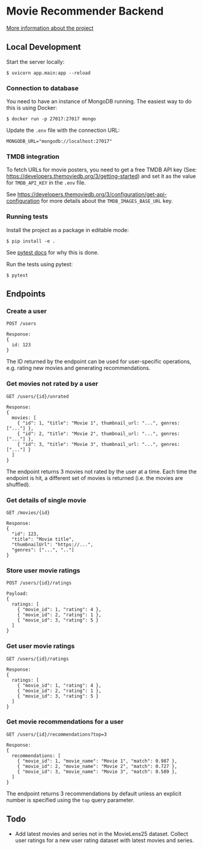 # Movie Recommender Backend

[More information about the project](https://community.wandb.ai/t/creating-a-movie-recommender/190)

## Local Development

Start the server locally:

```shell
$ uvicorn app.main:app --reload
```

### Connection to database

You need to have an instance of MongoDB running. The easiest way to do this is using Docker:

```
$ docker run -p 27017:27017 mongo
```

Update the `.env` file with the connection URL:

```
MONGODB_URL="mongodb://localhost:27017"
```

### TMDB integration

To fetch URLs for movie posters, you need to get a free TMDB API key (See: https://developers.themoviedb.org/3/getting-started) and set it as the value for `TMDB_API_KEY` in the `.env` file.

See https://developers.themoviedb.org/3/configuration/get-api-configuration for more details about the `TMDB_IMAGES_BASE_URL` key.

### Running tests

Install the project as a package in editable mode:

```
$ pip install -e .
```

See [pytest docs](https://docs.pytest.org/en/6.2.x/goodpractices.html) for why this is done.

Run the tests using pytest:

```
$ pytest
```

## Endpoints

### Create a user

```
POST /users

Response:
{
  id: 123
}
```

The ID returned by the endpoint can be used for user-specific operations, e.g. rating new movies and generating recommendations.

### Get movies not rated by a user

```
GET /users/{id}/unrated

Response:
{
  movies: [
    { "id": 1, "title": "Movie 1", thumbnail_url: "...", genres: ["..."] },
    { "id": 2, "title": "Movie 2", thumbnail_url: "...", genres: ["..."] },
    { "id": 3, "title": "Movie 3", thumbnail_url: "...", genres: ["..."] }
  ]
}
```

The endpoint returns 3 movies not rated by the user at a time. Each time the endpoint is hit, a different set of movies is returned (i.e. the movies are shuffled).

### Get details of single movie

```
GET /movies/{id}

Response:
{
  "id": 123,
  "title": "Movie title",
  "thumbnailUrl": "https://...",
  "genres": ["...", ".."]
}
```

### Store user movie ratings

```
POST /users/{id}/ratings

Payload:
{
  ratings: [
    { "movie_id": 1, "rating": 4 },
    { "movie_id": 2, "rating": 1 },
    { "movie_id": 3, "rating": 5 }
  ]
}
```

### Get user movie ratings

```
GET /users/{id}/ratings

Response:
{
  ratings: [
    { "movie_id": 1, "rating": 4 },
    { "movie_id": 2, "rating": 1 },
    { "movie_id": 3, "rating": 5 }
  ]
}
```

### Get movie recommendations for a user

```
GET /users/{id}/recommendations?top=3

Response:
{
  recommendations: [
    { "movie_id": 1, "movie_name": "Movie 1", "match": 0.987 },
    { "movie_id": 2, "movie_name": "Movie 2", "match": 0.727 },
    { "movie_id": 3, "movie_name": "Movie 3", "match": 0.589 },
  ]
}
```

The endpoint returns 3 recommendations by default unless an explicit number is specified using the `top` query parameter.

## Todo

- Add latest movies and series not in the MovieLens25 dataset. Collect user ratings for a new user rating dataset with latest movies and series.
